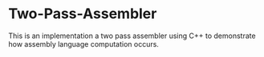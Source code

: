 # Two-Pass-Assembler
This is an implementation a two pass assembler using C++ to demonstrate how assembly language computation occurs.
